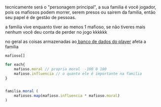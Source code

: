 tecnicamente será o "personagem principal", a sua familia é você jogador, pois os mafiosos podem morrer, serem presos ou sairem da familia, então seu papel é de gestão de pessoas.

a familia vive enquanto tiver ao menos 1 mafioso, se não tiveres mais nenhum você deu conta de perder no jogo kkkkkk


no geral as coisas armazenadas ao[ banco de dados do player](players) afeta a familia


```ts
mafioso[]

for each{
	mafioso.moral // propria moral  -100 0 100
	mafioso.influencia // o quanto ele é importante na familia
}


familia.moral (
	mafiosos.map(mafioso.influencia * mafioso.moral)
)
```